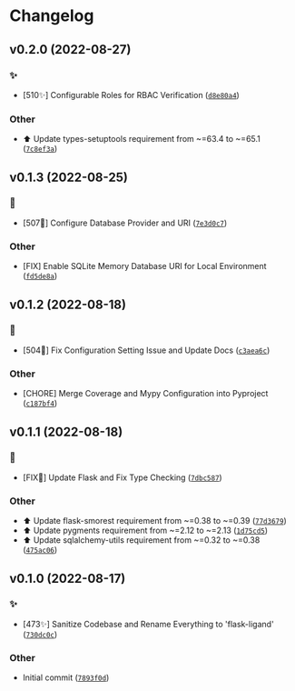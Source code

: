 Changelog
=========

<!--next-version-placeholder-->

## v0.2.0 (2022-08-27)
### :sparkles:
* [510:sparkles:] Configurable Roles for RBAC Verification ([`d8e80a4`](https://github.com/cowofevil/flask-ligand/commit/d8e80a428875958a9af7e6774c8cfa2a370dab94))

### Other
* :arrow_up: Update types-setuptools requirement from ~=63.4 to ~=65.1 ([`7c8ef3a`](https://github.com/cowofevil/flask-ligand/commit/7c8ef3a6f19bf1f752d25f92ced9f22c67a24986))

## v0.1.3 (2022-08-25)
### :robot:
* [507:robot:] Configure Database Provider and URI ([`7e3d0c7`](https://github.com/cowofevil/flask-ligand/commit/7e3d0c7e1ce231893be80b6fd78802f0f589c347))

### Other
* [FIX] Enable SQLite Memory Database URI for Local Environment ([`fd5de8a`](https://github.com/cowofevil/flask-ligand/commit/fd5de8a4e7ad60368caa4e5c4604a944ab54c3dd))

## v0.1.2 (2022-08-18)
### :robot:
* [504:robot:] Fix Configuration Setting Issue and Update Docs ([`c3aea6c`](https://github.com/cowofevil/flask-ligand/commit/c3aea6c9f40b9f1bd2dd3da96f551733985c0332))

### Other
* [CHORE] Merge Coverage and Mypy Configuration into Pyproject ([`c187bf4`](https://github.com/cowofevil/flask-ligand/commit/c187bf42dea9b6316dee5a49eed2e9473e2f39c3))

## v0.1.1 (2022-08-18)
### :robot:
* [FIX:robot:] Update Flask and Fix Type Checking ([`7dbc587`](https://github.com/cowofevil/flask-ligand/commit/7dbc587d71bee3b111dc03ff539222959cbce426))

### Other
* :arrow_up: Update flask-smorest requirement from ~=0.38 to ~=0.39 ([`77d3679`](https://github.com/cowofevil/flask-ligand/commit/77d3679b1671a8ad3d405ded3a9c86e8c6713b32))
* :arrow_up: Update pygments requirement from ~=2.12 to ~=2.13 ([`1d75cd5`](https://github.com/cowofevil/flask-ligand/commit/1d75cd5e8b752a1f0c3dbffc67c07baa7f3c693b))
* :arrow_up: Update sqlalchemy-utils requirement from ~=0.32 to ~=0.38 ([`475ac06`](https://github.com/cowofevil/flask-ligand/commit/475ac0671becde3392d063c9045779bfed3c3fb8))

## v0.1.0 (2022-08-17)
### :sparkles:
* [473:sparkles:] Sanitize Codebase and Rename Everything to 'flask-ligand' ([`730dc0c`](https://github.com/cowofevil/flask-ligand/commit/730dc0c2825a8f0c40fee141e2001c46ec924700))

### Other
* Initial commit ([`7893f0d`](https://github.com/cowofevil/flask-ligand/commit/7893f0de70b26a853ad86a243d16b2d5589ba968))
